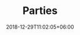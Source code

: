 ---
title: "Parties"
date: 2018-12-29T11:02:05+06:00
icon: "ti-medall-alt"
description: "Lorem ipsum dolor sit amet ipsum dolor sit amet ipsum dolor sit amet"
type : "docs"
---